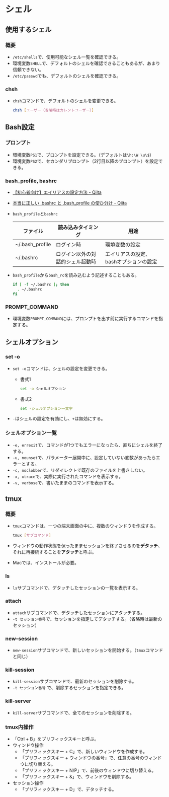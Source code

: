 # シェル

## 使用するシェル

### 概要

- `/etc/shells`で、使用可能なシェル一覧を確認できる。
- 環境変数`SHELL`で、デフォルトのシェルを確認できることもあるが、あまり信頼できない。
- `/etc/passwd`でも、デフォルトのシェルを確認できる。

### chsh

- `chsh`コマンドで、デフォルトのシェルを変更できる。

  ```bash
  chsh [ユーザー（省略時はカレントユーザー）]
  ```

## Bash設定

### プロンプト

- 環境変数`PS1`で、プロンプトを設定できる。（デフォルトは`\h:\W \u\$`）
- 環境変数`PS2`で、セカンダリプロンプト（2行目以降のプロンプト）を設定できる。

### bash_profile, bashrc

- [【初心者向け】エイリアスの設定方法 - Qiita](https://qiita.com/yutat93/items/b5bb9c0366f21bcbea62)
- [本当に正しい .bashrc と .bash_profile の使ひ分け - Qiita](https://qiita.com/magicant/items/d3bb7ea1192e63fba850)
- `bash_profile`と`bashrc`

  ファイル|読み込みタイミング|用途
    ---|---|---
  ~/.bash_profile|ログイン時|環境変数の設定
  ~/.bashrc|ログイン以外の対話的シェル起動時|エイリアスの設定、bashオプションの設定

- `bash_profile`から`bash_rc`を読み込むよう記述することもある。

  ```bash
  if [ -f ~/.bashrc ]; then
    . ~/.bashrc
  fi
  ```

### PROMPT_COMMAND

- 環境変数`PROMPT_COMMAND`には、プロンプトを出す前に実行するコマンドを指定する。

## シェルオプション

### set -o

- `set -o`コマンドは、シェルの設定を変更できる。
  - 書式1

    ```bash
    set -o シェルオプション
    ```

  - 書式2

    ```bash
    set -シェルオプション一文字
    ```

- `-`はシェルの設定を有効にし、`+`は無効にする。

### シェルオプション一覧

- `-e, errexit`で、コマンドが1つでもエラーになったら、直ちにシェルを終了する。
- `-u, nounset`で、パラメーター展開中に、設定していない変数があったらエラーとする。
- `-c, noclobber`で、リダイレクトで既存のファイルを上書きしない。
- `-x, xtrace`で、実際に実行されたコマンドを表示する。
- `-v, verbose`で、書いたままのコマンドを表示する。

## tmux

### 概要

- `tmux`コマンドは、一つの端末画面の中に、複数のウィンドウを作成する。

  ```bash
  tmux [サブコマンド]
  ```

- ウィンドウの動作状態を保ったままセッションを終了させるのを**デタッチ**、それに再接続することを**アタッチ**と呼ぶ。
- Macでは、インストールが必要。

### ls

- `ls`サブコマンドで、デタッチしたセッションの一覧を表示する。

### attach

- `attach`サブコマンドで、デタッチしたセッションにアタッチする。
- `-t セッション番号`で、セッションを指定してデタッチする。（省略時は最新のセッション）

### new-session

- `new-session`サブコマンドで、新しいセッションを開始する。（`tmux`コマンドと同じ）

### kill-session

- `kill-session`サブコマンドで、最新のセッションを削除する。
- `-t セッション番号` で、削除するセッションを指定できる。

### kill-server

- `kill-server`サブコマンドで、全てのセッションを削除する。

### tmux内操作

- 「Ctrl + B」をプリフィックスキーと呼ぶ。
- ウィンドウ操作
  - 「プリフィックスキー + C」で、新しいウィンドウを作成する。
  - 「プリフィックスキー + ウィンドウの番号」で、任意の番号のウィンドウに切り替える。
  - 「プリフィックスキー + N/P」で、前後のウィンドウに切り替える。
  - 「プリフィックスキー + &」で、ウィンドウを削除する。
- セッション操作
  - 「プリフィックスキー + D」で、デタッチする。
